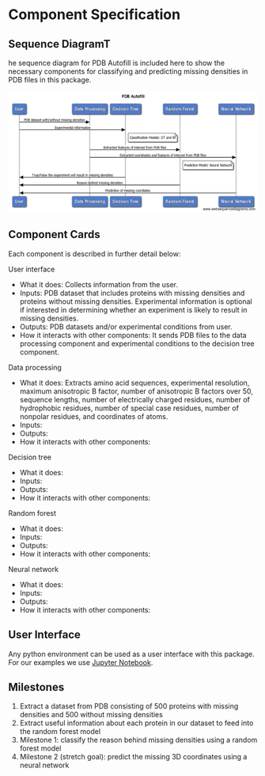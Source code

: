 # Component Specification

## Sequence DiagramT

he sequence diagram for PDB Autofill is included here to show the necessary components for classifying and predicting missing densities in PDB files in this package.

![sequence_diagram](sequence_diagram.png "sequence_diagram")


## Component Cards
Each component is described in further detail below:


User interface
  * What it does: Collects information from the user.
  * Inputs: PDB dataset that includes proteins with missing densities and proteins without missing densities. Experimental information is optional if interested in determining whether an experiment is likely to result in missing densities.
  * Outputs: PDB datasets and/or experimental conditions from user.
  * How it interacts with other components: It sends PDB files to the data processing component and experimental conditions to the decision tree component.


Data processing
  * What it does: Extracts amino acid sequences, experimental resolution, maximum anisotropic B factor, number of anisotropic B factors over 50, sequence lengths, number of electrically charged residues, number of hydrophobic residues, number of special case residues, number of nonpolar residues, and coordinates of atoms.
  * Inputs:
  * Outputs:
  * How it interacts with other components:


Decision tree
  * What it does:
  * Inputs:
  * Outputs:
  * How it interacts with other components:


Random forest
  * What it does:
  * Inputs:
  * Outputs:
  * How it interacts with other components:


Neural network
  * What it does:
  * Inputs:
  * Outputs:
  * How it interacts with other components:


## User Interface

Any python environment can be used as a user interface with this package. For our examples we use [Jupyter Notebook](https://jupyter.org/install).


## Milestones

1. Extract a dataset from PDB consisting of 500 proteins with missing densities and 500 without missing densities
2. Extract useful information about each protein in our dataset to feed into the random forest model
3. Milestone 1: classify the reason behind missing densities using a random forest model
4. Milestone 2 (stretch goal): predict the missing 3D coordinates using a neural network
